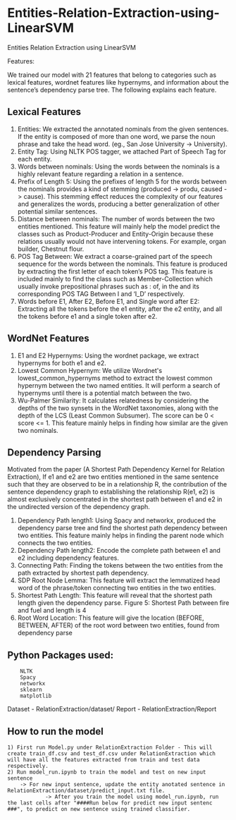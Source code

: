 # Entities-Relation-Extraction-using-LinearSVM
Entities Relation Extraction using LinearSVM

 
Features:
 
 We trained our model with 21 features that belong to categories such as lexical features, wordnet features like hypernyms, and information about the sentence’s dependency parse tree. The following explains each feature.


## Lexical Features

1. Entities: We extracted the annotated nominals from the given sentences. If the entity is composed of more than one word, we parse the noun phrase and take the head word. (eg., San Jose University -> University).
2. Entity Tag: Using NLTK POS tagger, we attached Part of Speech Tag for each entity.
3. Words between nominals: Using the words between the nominals is a highly relevant feature regarding a relation in a sentence.
4. Prefix of Length 5: Using the prefixes of length 5 for the words between the nominals provides a kind of stemming (produced -> produ, caused -> cause). This stemming effect
reduces the complexity of our features and generalizes the words, producing a better generalization of other potential similar sentences.
5. Distance between nominals: The number of words between the two entities mentioned. This feature will mainly help the model predict the classes such as Product-Producer and Entity-Origin because these relations usually would not have intervening tokens. For example, organ builder, Chestnut flour.
6. POS Tag Between: We extract a coarse-grained part of the speech sequence for the words between the nominals. This feature is produced by extracting the first letter of each token’s POS tag. This feature is included mainly to find the class such as Member-Collection which usually invoke prepositional phrases such as : of, in the and its corresponding POS TAG Between I and ‘I_D’ respectively.
7. Words before E1, After E2, Before E1, and Single word after E2: Extracting all the tokens before the e1 entity, after the e2 entity, and all the tokens before e1 and a single token after e2.


## WordNet Features
1. E1 and E2 Hypernyms: Using the wordnet package, we extract hypernyms for both e1 and e2.
2. Lowest Common Hypernym: We utilize Wordnet's lowest_common_hypernyms method to extract the lowest common hypernym between the two named entities. It will perform a search of hypernyms until there is a potential match between the two.
3. Wu-Palmer Similarity: It calculates relatedness by considering the depths of the two synsets in the WordNet taxonomies, along with the depth of the LCS (Least Common Subsumer). The score can be 0 < score <= 1. This feature mainly helps in finding how similar are the given two nominals.


## Dependency Parsing
Motivated from the paper (A Shortest Path Dependency Kernel for Relation Extraction), If e1 and e2 are two entities mentioned in the same sentence such that they are observed to be in a relationship R, the contribution of the sentence dependency graph to establishing the relationship R(e1, e2) is almost exclusively concentrated in the shortest path between e1 and e2 in the undirected version of the dependency graph.

1) Dependency Path length1: Using Spacy and networkx, produced the dependency parse tree and find the shortest path dependency between two entities. This feature mainly helps in finding the parent node which connects the two entities.
2) Dependency Path length2: Encode the complete path between e1 and e2 including dependency features.
3) Connecting Path: Finding the tokens between the two entities from the path extracted by shortest path dependency.
4) SDP Root Node Lemma: This feature will extract the lemmatized head word of the phrase/token connecting two entities in the two entities.
5) Shortest Path Length: This feature will reveal that the shortest path length given the dependency parse.
Figure 5: Shortest Path between fire and fuel and length is 4
6) Root Word Location: This feature will give the location (BEFORE, BETWEEN, AFTER) of the root word between two entities, found from dependency parse



Python Packages used:
---------------------
		NLTK
		Spacy
		networkx
		sklearn
		matplotlib


Dataset - RelationExtraction/dataset/
Report  - RelationExtraction/Report

How to run the model
--------------------
	1) First run Model.py under RelationExtraction Folder - This will create train_df.csv and test_df.csv under RelationExtraction which will have all the features extracted from train and test data respectively.
	2) Run model_run.ipynb to train the model and test on new input sentence 
		-> For new input sentence, update the entity anotated sentence in RelationExtraction/dataset/predict_input.txt file.
                -> After you train the model using model_run.ipynb, run the last cells after "####Run below for predict new input sentenc ###", to predict on new sentence using trained classifier.


